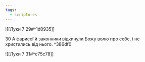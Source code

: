```yaml
---
tags:
  - scriptures
---
```


![[Луки 7 29#^1d0935]]

30 А фарисеї й законники відкинули Божу волю про себе, і не христились від нього. ^386df0

![[Луки 7 31#^c75c78]]